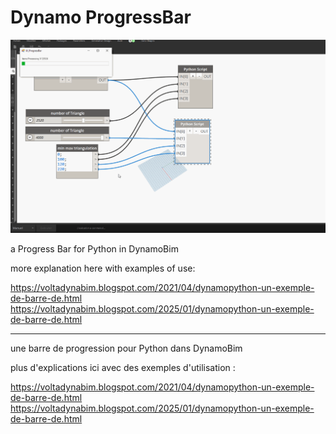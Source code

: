 # Dynamo ProgressBar
![](testProgressBar.gif)

a Progress Bar for Python in DynamoBim

more explanation here with examples of use:

https://voltadynabim.blogspot.com/2021/04/dynamopython-un-exemple-de-barre-de.html  
https://voltadynabim.blogspot.com/2025/01/dynamopython-un-exemple-de-barre-de.html

---

une barre de progression pour Python dans DynamoBim

plus d'explications ici avec des exemples d'utilisation : 

https://voltadynabim.blogspot.com/2021/04/dynamopython-un-exemple-de-barre-de.html  
https://voltadynabim.blogspot.com/2025/01/dynamopython-un-exemple-de-barre-de.html
